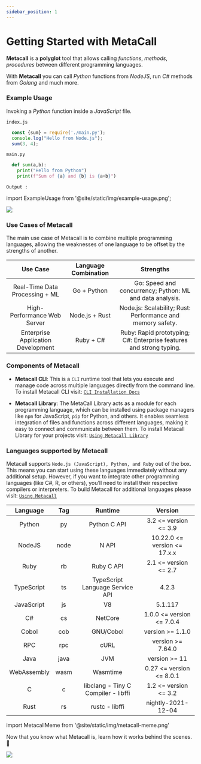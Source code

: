 ```yaml
---
sidebar_position: 1
---
```


# Getting Started with MetaCall

**Metacall** is a **polyglot** tool that allows calling *functions*, *methods*, *procedures* between different programming languages.

With **Metacall** you can call *Python* functions from *NodeJS*, run *C#* methods from *Golang* and much more.  

### Example Usage

Invoking a *Python* function inside a *JavaScript* file.

`index.js`
```js
  const {sum} = require('./main.py');
  console.log("Hello from Node.js");
  sum(3, 4);
```

`main.py`
```py
  def sum(a,b):
    print("Hello from Python")
    print(f"Sum of {a} and {b} is {a+b}")
```

`Output :`

import ExampleUsage from '@site/static/img/example-usage.png';

<img src={ExampleUsage}/>

### Use Cases of Metacall

The main use case of Metacall is to combine multiple programming languages, allowing the weaknesses of one language to be offset by the strengths of another.


| Use Case                          | Language Combination | Strengths                                              |
|:---------------------------------:|:--------------------:|:------------------------------------------------------:|
| Real-Time Data Processing + ML    | Go + Python         | Go: Speed and concurrency; Python: ML and data analysis. |
| High-Performance Web Server       | Node.js + Rust      | Node.js: Scalability; Rust: Performance and memory safety. |
| Enterprise Application Development | Ruby + C#          | Ruby: Rapid prototyping; C#: Enterprise features and strong typing. |


### Components of Metacall

- **Metacall CLI**: This is a `CLI` runtime tool that lets you execute and manage code across multiple languages directly from the command line. To install Metacall CLI visit: <a href="/docs/category/installating-metacall-cli/">`CLI Installation Docs`</a>

- **Metacall Library**: The MetaCall Library acts as a module for each programming language, which can be installed using package managers like `npm` for JavaScript, `pip` for Python, and others. It enables seamless integration of files and functions across different languages, making it easy to connect and communicate between them. To install Metacall Library for your projects visit: <a href="/docs/category/using-metacall">`Using Metacall Library`</a>

### Languages supported by Metacall

Metacall supports `Node.js (JavaScript), Python, and Ruby` out of the box. This means you can start using these languages immediately without any additional setup. However, if you want to integrate other programming languages (like C#, R, or others), you’ll need to install their respective compilers or interpreters. To build Metacall for additional languages please visit: <a href="/docs/category/using-metacall">`Using Metacall`</a>

| Language     | Tag  | Runtime                                | Version                         |
|:-----------:|:----:|:--------------------------------------:|:-------------------------------:|
| Python      | py   | Python C API                          | 3.2 \<= version \<= 3.9             |
| NodeJS      | node | N API                                 | 10.22.0 \<= version \<= 17.x.x      |
| Ruby        | rb   | Ruby C API                            | 2.1 \<= version \<= 2.7             |
| TypeScript  | ts   | TypeScript Language Service API       | 4.2.3                           |
| JavaScript  | js   | V8                                    | 5.1.117                         |
| C#          | cs   | NetCore                               | 1.0.0 \<= version \<= 7.0.4         |
| Cobol       | cob  | GNU/Cobol                             | version \>= 1.1.0                 |
| RPC         | rpc  | cURL                                  | version \>= 7.64.0                |
| Java        | java | JVM                                   | version \>= 11                    |
| WebAssembly | wasm | Wasmtime                              | 0.27 \<= version \<= 8.0.1          |
| C           | c    | libclang - Tiny C Compiler - libffi   | 1.2 \<= version \<= 3.2             |
| Rust        | rs   | rustc - libffi                        | nightly-2021-12-04              |

import MetacallMeme from '@site/static/img/metacall-meme.png'

Now that you know what Metacall is, learn how it works behind the scenes. 🚀

<img src={MetacallMeme} />